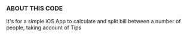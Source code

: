 ### ABOUT THIS CODE
It's for a simple iOS App to calculate and split bill between a number of people, taking account of Tips

